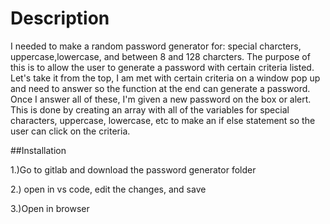 # Description

I needed to make a random password generator for: special charcters, uppercase,lowercase, and between 8 and 128 charcters. The purpose of this is to allow the user to generate a password with certain criteria listed. Let's take it from the top, I am met with certain criteria on a window pop up and need to answer so the function at the end can generate a password. Once I answer all of these, I'm given a new password on the box or alert. This is done by creating an array with all of the variables for special characters, uppercase, lowercase, etc to make an if else statement so the user can click on the criteria.

##Installation 

1.)Go to gitlab and download the password generator folder

2.) open in vs code, edit the changes, and save

3.)Open in browser

